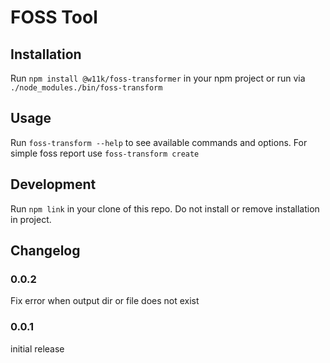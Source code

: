 # FOSS Tool

## Installation
Run ```npm install @w11k/foss-transformer``` in your npm project or run via ```./node_modules./bin/foss-transform```

## Usage
Run ```foss-transform --help``` to see available commands and options.
For simple foss report use ```foss-transform create```

## Development
Run ```npm link``` in your clone of this repo. Do not install or remove installation in project.

## Changelog

### 0.0.2 
Fix error when output dir or file does not exist

### 0.0.1
initial release
